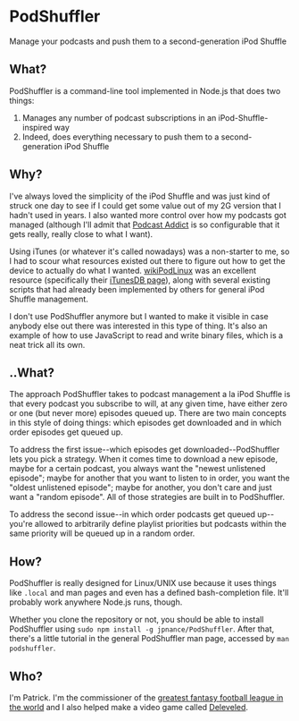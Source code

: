 # PodShuffler
Manage your podcasts and push them to a second-generation iPod Shuffle

## What?

PodShuffler is a command-line tool implemented in Node.js that does two things:

1. Manages any number of podcast subscriptions in an iPod-Shuffle-inspired way
2. Indeed, does everything necessary to push them to a second-generation iPod Shuffle

## Why?

I've always loved the simplicity of the iPod Shuffle and was just kind of struck one day to see if I could get some value out of my 2G version that I hadn't used in years. I also wanted more control over how my podcasts got managed (although I'll admit that [Podcast Addict](https://www.podcastaddict.com/) is so configurable that it gets really, really close to what I want).

Using iTunes (or whatever it's called nowadays) was a non-starter to me, so I had to scour what resources existed out there to figure out how to get the device to actually do what I wanted. [wikiPodLinux](http://www.ipodlinux.org/) was an excellent resource (specifically their [iTunesDB page](http://www.ipodlinux.org/ITunesDB/#iTunesSD_file)), along with several existing scripts that had already been implemented by others for general iPod Shuffle management.

I don't use PodShuffler anymore but I wanted to make it visible in case anybody else out there was interested in this type of thing. It's also an example of how to use JavaScript to read and write binary files, which is a neat trick all its own.

## ..What?

The approach PodShuffler takes to podcast management a la iPod Shuffle is that every podcast you subscribe to will, at any given time, have either zero or one (but never more) episodes queued up. There are two main concepts in this style of doing things: which episodes get downloaded and in which order episodes get queued up.

To address the first issue--which episodes get downloaded--PodShuffler lets you pick a strategy. When it comes time to download a new episode, maybe for a certain podcast, you always want the "newest unlistened episode"; maybe for another that you want to listen to in order, you want the "oldest unlistened episode"; maybe for another, you don't care and just want a "random episode". All of those strategies are built in to PodShuffler.

To address the second issue--in which order podcasts get queued up--you're allowed to arbitrarily define playlist priorities but podcasts within the same priority will be queued up in a random order.

## How?

PodShuffler is really designed for Linux/UNIX use because it uses things like `.local` and man pages and even has a defined bash-completion file. It'll probably work anywhere Node.js runs, though.

Whether you clone the repository or not, you should be able to install PodShuffler using `sudo npm install -g jpnance/PodShuffler`. After that, there's a little tutorial in the general PodShuffler man page, accessed by `man podshuffler`.

## Who?

I'm Patrick. I'm the commissioner of the [greatest fantasy football league in the world](https://thedynastyleague.com/) and I also helped make a video game called [Deleveled](https://deleveledgame.com/).
